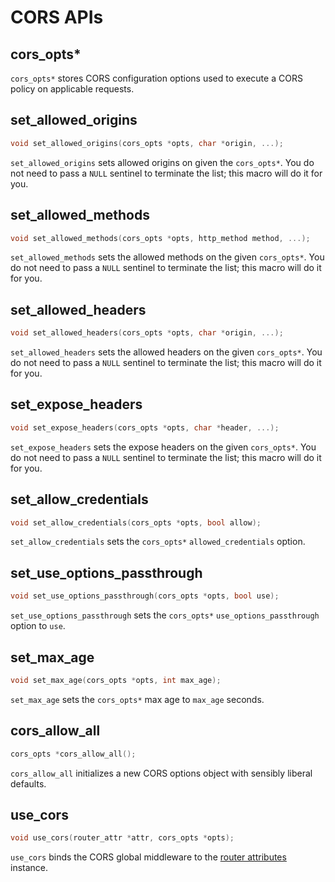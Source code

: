 # CORS APIs

## cors_opts*

`cors_opts*` stores CORS configuration options used to execute a CORS policy on applicable requests.

## set_allowed_origins

```c
void set_allowed_origins(cors_opts *opts, char *origin, ...);
```

`set_allowed_origins` sets allowed origins on given the `cors_opts*`. You do not
need to pass a `NULL` sentinel to terminate the list; this macro will do it
for you.

## set_allowed_methods

```c
void set_allowed_methods(cors_opts *opts, http_method method, ...);
```

`set_allowed_methods` sets the allowed methods on the given `cors_opts*`. You do
not need to pass a `NULL` sentinel to terminate the list; this macro will do
it for you.

## set_allowed_headers

```c
void set_allowed_headers(cors_opts *opts, char *origin, ...);
```

`set_allowed_headers` sets the allowed headers on the given `cors_opts*`. You do
not need to pass a `NULL` sentinel to terminate the list; this macro will do
it for you.

## set_expose_headers

```c
void set_expose_headers(cors_opts *opts, char *header, ...);
```
<!-- TODO: explain what these are -->
`set_expose_headers` sets the expose headers on the given `cors_opts*`. You do
not need to pass a `NULL` sentinel to terminate the list; this macro will do
it for you.

## set_allow_credentials

```c
void set_allow_credentials(cors_opts *opts, bool allow);
```

`set_allow_credentials` sets the `cors_opts*` `allowed_credentials` option.

## set_use_options_passthrough

```c
void set_use_options_passthrough(cors_opts *opts, bool use);
```

`set_use_options_passthrough` sets the `cors_opts*` `use_options_passthrough`
option  to `use`.

## set_max_age

```c
void set_max_age(cors_opts *opts, int max_age);
```

`set_max_age` sets the `cors_opts*` max age to `max_age` seconds.

## cors_allow_all

```c
cors_opts *cors_allow_all();
```

`cors_allow_all` initializes a new CORS options object with sensibly liberal defaults.

## use_cors

```c
void use_cors(router_attr *attr, cors_opts *opts);
```

`use_cors` binds the CORS global middleware to the [router attributes](./router-attr.md) instance.
